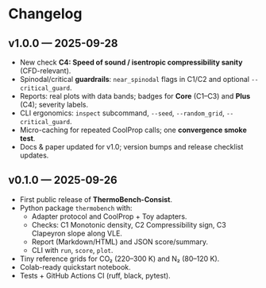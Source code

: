 # Changelog

## v1.0.0 — 2025-09-28
- New check **C4: Speed of sound / isentropic compressibility sanity** (CFD-relevant).
- Spinodal/critical **guardrails**: `near_spinodal` flags in C1/C2 and optional `--critical_guard`.
- Reports: real plots with data bands; badges for **Core** (C1–C3) and **Plus** (C4); severity labels.
- CLI ergonomics: `inspect` subcommand, `--seed`, `--random_grid`, `--critical_guard`.
- Micro-caching for repeated CoolProp calls; one **convergence smoke test**.
- Docs & paper updated for v1.0; version bumps and release checklist updates.

## v0.1.0 — 2025-09-26
- First public release of **ThermoBench-Consist**.
- Python package `thermobench` with:
  - Adapter protocol and CoolProp + Toy adapters.
  - Checks: C1 Monotonic density, C2 Compressibility sign, C3 Clapeyron slope along VLE.
  - Report (Markdown/HTML) and JSON score/summary.
  - CLI with `run`, `score`, `plot`.
- Tiny reference grids for CO₂ (220–300 K) and N₂ (80–120 K).
- Colab-ready quickstart notebook.
- Tests + GitHub Actions CI (ruff, black, pytest).
